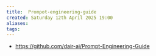 ```yaml
---
title:  Prompot-engineering-guide
created: Saturday 12th April 2025 19:00
aliases: 
tags: 
---
```

- https://github.com/dair-ai/Prompt-Engineering-Guide